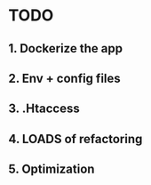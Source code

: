 # TODO

## 1. Dockerize the app
## 2. Env + config files
## 3. .Htaccess
## 4. LOADS of refactoring
## 5. Optimization